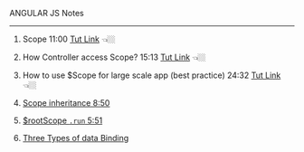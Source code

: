 ANGULAR JS Notes

<hr>

1. Scope 11:00 <a href="https://www.youtube.com/watch?v=FDhGmFul4YU&list=PLvZkOAgBYrsS_ugyamsNpCgLSmtIXZGiz&index=3">Tut Link</a> 👈🏼

2. How Controller access Scope? 15:13 <a href="https://www.youtube.com/watch?v=FDhGmFul4YU&list=PLvZkOAgBYrsS_ugyamsNpCgLSmtIXZGiz&index=3">Tut Link</a> 👈🏼

3. How to use $Scope for large scale app (best practice) 24:32 <a href="https://www.youtube.com/watch?v=FDhGmFul4YU&list=PLvZkOAgBYrsS_ugyamsNpCgLSmtIXZGiz&index=3">Tut Link</a> 👈🏼



4. <a href="https://www.youtube.com/watch?v=V4nocbBMaFU">Scope inheritance 8:50</a>

5. <a href="https://www.youtube.com/watch?v=P1b9ohOyWAo ">$rootScope `.run` 5:51</a> 

6.   <a href="https://www.youtube.com/watch?v=30b1xWY9JIM"> Three Types of data Binding</a>

